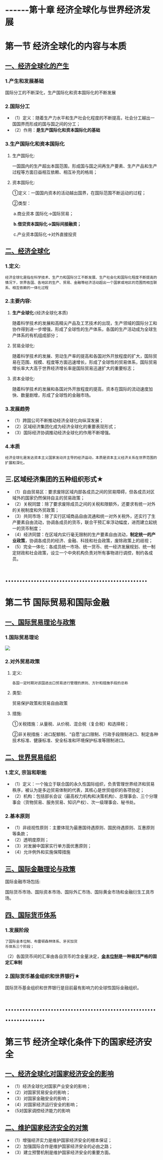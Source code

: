 # ------第十章 经济全球化与世界经济发展

# 第一节 经济全球化的内容与本质

## <u>一、经济全球化的产生</u>

### 1.产生和发展基础

国际分工的不断深化，生产国际化和资本国际化的不断发展

### 2.国际分工

- （1）定义：随着生产力水平和生产社会化程度的不断提高，社会分工越出一国国界而形成的国与国之间的分工；
- （2）作用：**是生产国际化和资本国际化的基础**

### 3.生产国际化和资本国际化

1. 生产国际化:

   一国国内的生产超出本国范围，形成国与国之间再生产要素、生产产品和生产过程等方面日益相互依赖、相互补充的格局；

2. 资本国际化:

   ①定义：一国国内资本的活动越出国界，在国际范围不断运动的过程；

   ②类型：

   ​    a.商业资本 国际化→国际贸易；

   ​    **b.借贷资本国际化→国际间接融资；**

   ​    c.产业资本国际化→对外直接投资

## <u>二、经济全球化</u>

### 1.定义:

~~~
经济全球化是指在科学技术、生产力和国际分工不断发展、生产社会化和国际化程度不断提高的情况下，世界各国、各地区的生产、贸易、金融等经济活动超出一个国家或地区的范围而相互联系、相互依赖的一体化过程
~~~

### 2.主要内容:

1. **生产全球化:**(经济全球化本质)

   随着科学技术的发展和高精尖产品及工艺技术的出现，生产领域的国际分工和协作得到进一步增强，形成了全球性的生产体系，各国的生产活动成为全球生产体系的有机组成部分；

2. 贸易全球化:

   随着科学技术的发展、劳动生产率的提高和各国对外开放程度的扩大，国际贸易在范围、规模、程度等方面迅速增长，形成了全球性的贸易体系，国际贸易增长率大大高于世界经济增长率是国际贸易迅速扩大的重要标志；

3. 资本全球化:

   随着科学技术的发展和各国对外开放程度的提高，资本在国际的流动速度加快、数量剧增，形成了全球性的金融市场。

### 3.发展趋势

- （1）跨国公司不断推动经济全球化向纵深发展；
- （2）区域经济集团化成为经济全球化的重要表现形式；
- （3）国际经济协调推动经济全球化的作用不断增强。

### 4.本质

~~~
经济全球化是发达资本主义国家发动并主导的经济运动，本质是资本主义经济关系在世界范围的扩展和深化。
~~~

## 三.区域经济集团的五种组织形式★

- （1）自由贸易区：要求废除区域内部各成员之间的贸易障碍，但各成员对区域外的国家仍然保持自主的贸易政策；
- （2）关税同盟：除了要求废除成员之间的关税和限额外，还要求有统一对外的关税制度和外贸政策；
- （3）共同市场：除了实行区域商品自由流通和统一对外关税外，还实行了生产要素自由流动，协调各成员的货币，联合干预汇率浮动幅度，进而建立起统一的货币制度；
- （4）经济同盟：在区域内实行毫无限制的生产要素自由流动，**制定统一的产业政策**，协调各成员的经济、金融、科技和社会政策，废除政策上的歧视；
- （5）完全一体化：各成员统一市场、统一货币、统一经济发展规划、统一制定财政和社会政策，设立一个中央机构负责对所有事物进行调控，制约各成员。

# ..................................................

# 第二节 国际贸易和国际金融

## <u>一、国际贸易理论与政策</u>

### 1.国际贸易理论

![](F:\'人力资源'自考相关\政治经济学\picture\国际贸易理论.png)

### 2.对外贸易政策

1. 定义:

   ~~~
   各国一定时期对该国进出口贸易进行管理的原则、方针和措施手段的总称
   ~~~

2. 类型:

   贸易保护政策和贸易自由政策

3. 措施:

   ①关税措施：从量税、从价税、混合税（复合税）和选择税；

   ②非关税措施：进口配额制、“自愿”出口限制、行政手段限制进口、制定各种技术标准、健康标准、安全标准和环境保护标准等限制进口。

## <u>二、世界贸易组织</u>

### 1.定义, 宗旨和职能

- （1）定义：一个独立于联合国的永久性国际组织，负责管理世界经济和贸易秩序，被认为是多边贸易体制的代表，其核心是世贸组织的各项协定；
- （2）机构：包括部长会议（最高权力机构和决策机构）、总理事会、三个分理事会（货物贸易、服务贸易、知识产权）、次一级理事会、秘书处。

### 2.基本原则

- （1）非歧视性原则：主要体现为最惠国待遇原则、国民待遇原则、互惠原则等条款；
- （2）透明度原则；
- （3）对发展中国家实行单方面优惠原则；
- （4）允许例外和实施保障措施

## <u>三、国际金融理论与政策</u>

国际金融市场包括:

国际货币市场、国际资本市场、国际外汇市场、国际黄金市场和金融衍生工具市场。

## <u>四、国际货币体系</u>

###  1.发展阶段

~~~
了国际金本位制、布雷顿森林体系、牙买加货
币体系三个阶段；
~~~

（2）各国货币间的汇率由各自货币的含金量决定，**<u>金本位制</u>是一种极其严格的固定汇率制**

### 2.国际货币基金组织和世界银行★

国际货币基金组织和世界银行是目前最有影响力的全球性国际金融组织。

# ...................................................................

# 第三节 经济全球化条件下的国家经济安全

## <u>一、经济全球化对国家经济安全的影响</u>

- （1）经济全球化对国家产业安全的影响；
- （2）对国家贸易安全的影响；
- （3）对国家金融安全的影响；
- （4）对国家经济运行安全的影响；
- （5对国家调控经济能力的影响

## <u>二、维护国家经济安全的对策</u>

- （1）增强经济实力是维护国家经济安全的根本保证；
- （2）加强国际合作是维护国家经济安全的必由之路；
- （3）建立预警机制是维护国家经济安全的重要方面。
